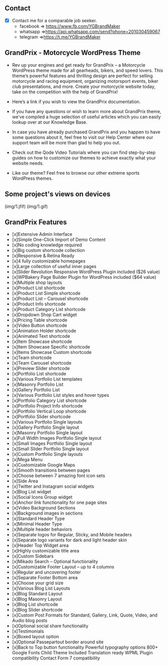 
## Contact 

- [x] Contact me for a comparable job seeker.
	- facebook => https://www.fb.com/YGBrandMaker
	- whatsapp =>https://api.whatsapp.com/send?phone=201030459067
	- telegram =>https://t.me/YGBrandMaker

##  GrandPrix - Motorcycle WordPress Theme



- Rev up your engines and get ready for GrandPrix – a Motorcycle WordPress theme made for all gearheads, bikers, and speed lovers. This theme’s powerful features and thrilling design are perfect for selling motorcycle and racing equipment, organizing motorsport events, biker club presentations, and more. Create your motorcycle website today, take on the competition with the help of GrandPrix!

- Here’s a link if you wish to view the GrandPrix documentation.

- If you have any questions or wish to learn more about GrandPrix theme, we’ve compiled a huge selection of useful articles which you can easily lookup over at our Knowledge Base.

- In case you have already purchased GrandPrix and you happen to have some questions about it, feel free to visit our Help Center where our support team will be more than glad to help you out.

- Check out the Qode Video Tutorials where you can find step-by-step guides on how to customize our themes to achieve exactly what your website needs.

- Like our theme? Feel free to browse our other extreme sports WordPress themes.
## Some project's views on devices

(img/1.jfif)
(img/1.gif)
## GrandPrix Features

- [x]Extensive Admin Interface
- [x]Simple One-Click Import of Demo Content
- [x]No coding knowledge required
- [x]Big custom shortcode collection
- [x]Responsive & Retina Ready
- [x]4 fully customizable homepages
- [x]Large collection of useful inner pages
- [x]Slider Revolution Responsive WordPress Plugin included ($26 value)
- [x]WPBakery Page Builder Plugin for WordPress included ($64 value)
- [x]Multiple shop layouts
- [x]Product List shortcode
- [x]Product List Simple shortcode
- [x]Product List – Carousel shortcode
- [x]Product Info shortcode
- [x]Product Category List shortcode
- [x]Dropdown Shop Cart widget
- [x]Pricing Table shortcode
- [x]Video Button shortcode
- [x]Animation Holder shortcode
- [x]Animated Text shortcode
- [x]Item Showcase shortcode
- [x]Item Showcase Specific shortcode
- [x]Items Showcase Custom shortcode
- [x]Team shortcode
- [x]Team Carousel shortcode
- [x]Preview Slider shortcode
- [x]Portfolio List shortcode
- [x]Various Portfolio List templates
- [x]Masonry Portfolio List
- [x]Gallery Portfolio List
- [x]Various Portfolio List styles and hover types
- [x]Portfolio Category List shortcode
- [x]Portfolio Project Info shortcode
- [x]Portfolio Vertical Loop shortcode
- [x]Portfolio Slider shortcode
- [x]Various Portfolio Single layouts
- [x]Gallery Portfolio Single layout
- [x]Masonry Portfolio Single layout
- [x]Full Width Images Portfolio Single layout
- [x]Small Images Portfolio Single layout
- [x]Small Slider Portfolio Single layout
- [x]Custom Portfolio Single layouts
- [x]Mega Menu
- [x]Customizable Google Maps
- [x]Smooth transitions between pages
- [x]Choose between 7 amazing font icon sets
- [x]Side Area
- [x]Twitter and Instagram social widgets
- [x]Blog List widget
- [x]Social Icons Group widget
- [x]Anchor link functionality for one page sites
- [x]Video Background Sections
- [x]Background images in sections
- [x]Standard Header Type
- [x]Minimal Header Type
- [x]Multiple header behaviors
- [x]Separate logos for Regular, Sticky, and Mobile headers
- [x]Separate logo variants for dark and light header skin
- [x]Header Top Widget area
- [x]Highly customizable title area
- [x]Custom Sidebars
- [x]Mikado Search – Optional functionality
- [x]Customizable Footer Layout – up to 4 columns
- [x]Regular and uncovering footer
- [x]Separate Footer Bottom area
- [x]Choose your grid size
- [x]Various Blog List Layouts
- [x]Blog Standard Layout
- [x]Blog Masonry Layout
- [x]Blog List shortcode
- [x]Blog Slider shortcode
- [x]Custom Post Formats for Standard, Gallery, Link, Quote, Video, and Audio blog posts
- [x]Optional social share functionality
- [x]Testimonials
- [x]Boxed layout option
- [x]Optional Passepartout border around site
- [x]Back to Top button functionality
		Powerful typography options
		800+ Google Fonts
		Child Theme Included
	Translation ready
	WPML Plugin compatibility
	Contact Form 7 compatibility
